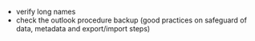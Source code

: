 * verify long names
* check the outlook procedure backup (good practices on safeguard of data, metadata and export/import steps)
